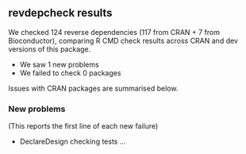## revdepcheck results

We checked 124 reverse dependencies (117 from CRAN + 7 from Bioconductor), comparing R CMD check results across CRAN and dev versions of this package.

 * We saw 1 new problems
 * We failed to check 0 packages

Issues with CRAN packages are summarised below.

### New problems
(This reports the first line of each new failure)

* DeclareDesign
  checking tests ...

